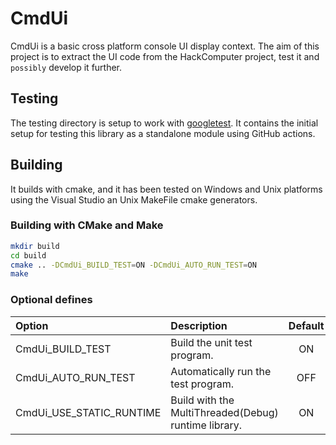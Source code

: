 # CmdUi

CmdUi is a basic cross platform console UI display context. The aim of this project is to
extract the UI code from the HackComputer project, test it and `possibly` develop it further.

## Testing

The testing directory is setup to work with [googletest](https://github.com/google/googletest).
It contains the initial setup for testing this library as a standalone module using GitHub actions.

## Building

It builds with cmake, and it has been tested on Windows and Unix platforms using
the Visual Studio an Unix MakeFile cmake generators.

### Building with CMake and Make

```sh
mkdir build
cd build
cmake .. -DCmdUi_BUILD_TEST=ON -DCmdUi_AUTO_RUN_TEST=ON
make
```

### Optional defines

| Option                      | Description                                          | Default |
|:----------------------------|:-----------------------------------------------------|:-------:|
| CmdUi_BUILD_TEST         | Build the unit test program.                         |   ON    |
| CmdUi_AUTO_RUN_TEST      | Automatically run the test program.                  |   OFF   |
| CmdUi_USE_STATIC_RUNTIME | Build with the MultiThreaded(Debug) runtime library. |   ON    |
